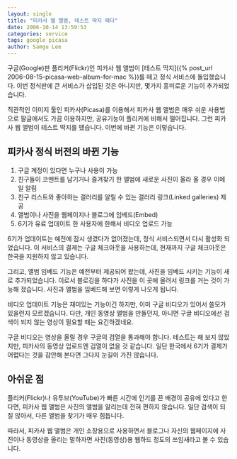 ```yaml
---
layout: single
title: "피카사 웹 앨범, 테스트 딱지 떼다"
date: 2006-10-14 13:59:53
categories: service
tags: google picasa
author: Samgu Lee
---
```


구글(Google)판 플리커(Flickr)인 피카사 웹 앨범이 [테스트 딱지]({% post_url 2006-08-15-picasa-web-album-for-mac %})를 떼고 정식 서비스에 돌입했습니다. 이번 정식판에 큰 서비스가 삽입된 것은 아니지만, 몇가지 흥미로운 기능이 추가되었습니다.

직관적인 이미지 툴인 피카사(Picasa)를 이용해서 피카사 웹 앨범은 매우 쉬운 사용법으로 팔글에서도 가끔 이용하지만, 공유기능이 플리커에 비해서 떨어집니다. 그런 피카사 웹 앨범이 테스트 딱지를 뗐습니다. 이번에 바뀐 기능은 이렇습니다.

## 피카사 정식 버전의 바뀐 기능

1. 구글 계정이 있다면 누구나 사용이 가능
2. 친구들이 코멘트를 남기거나 즐겨찾기 한 앨범에 새로운 사진이 올라 올 경우 이메일 알림
3. 친구 리스트와 좋아하는 갤러리를 알릴 수 있는 갤러리 링크(Linked galleries) 제공
4. 앨범이나 사진을 웹페이지나 블로그에 임베드(Embed)
5. 6기가 유료 업데이트 한 사용자에 한해서 비디오 업로드 가능

6기가 업데이트는 예전에 잠시 생겼다가 없어졌는데, 정식 서비스되면서 다시 활성화 되었습니다. 이 서비스의 결제는 구글 체크아웃을 사용하는데, 현재까지 구글 체크아웃은 한국을 지원하지 않고 있습니다.

그리고, 앨범 임베드 기능은 예전부터 제공되어 왔는데, 사진을 임베드 시키는 기능이 새로 추가되었습니다. 이로서 블로깅을 하다가 사진을 이 곳에 올려서 링크를 거는 것이 가능해 졌습니다. 사진과 앨범을 임베드해 보면 이렇게 나오게 됩니다.

비디오 업데이트 기능은 재미있는 기능이긴 하지만, 이미 구글 비디오가 있어서 쓸모가 있을런지 모르겠습니다. 다만, 개인 동영상 앨범을 만들던지, 아니면 구글 비디오에선 검색이 되지 않는 영상이 필요할 때는 요긴하겠네요.

구글 비디오는 영상을 올릴 경우 구글의 검열을 통과해야 합니다. 테스트는 해 보지 않았지만, 피카사의 동영상 업로드엔 검열이 없을 것 같습니다. 일단 한국에서 6기가 결제가 어렵다는 것을 감안해 본다면 그다지 눈길이 가진 않습니다.

## 아쉬운 점

플리커(Flickr)나 유투브(YouTube)가 빠른 시간에 인기를 끈 배경이 공유에 있다고 한다면, 피카사 웹 앨범은 사진의 앨범을 알리는데 전혀 편하지 않습니다. 일단 검색이 되질 않아서, 다른 앨범을 찾기가 매우 힘듭니다.

따라서, 피카사 웹 앨범은 개인 소장용으로 사용하면서 블로그나 자신의 웹페이지에 사진이나 동영상을 올리는 말하자면 사진(동영상)용 웹하드 정도의 쓰임새라고 볼 수 있습니다.
